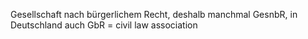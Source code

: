 Gesellschaft nach bürgerlichem Recht, deshalb manchmal GesnbR, in
Deutschland auch GbR = civil law association
